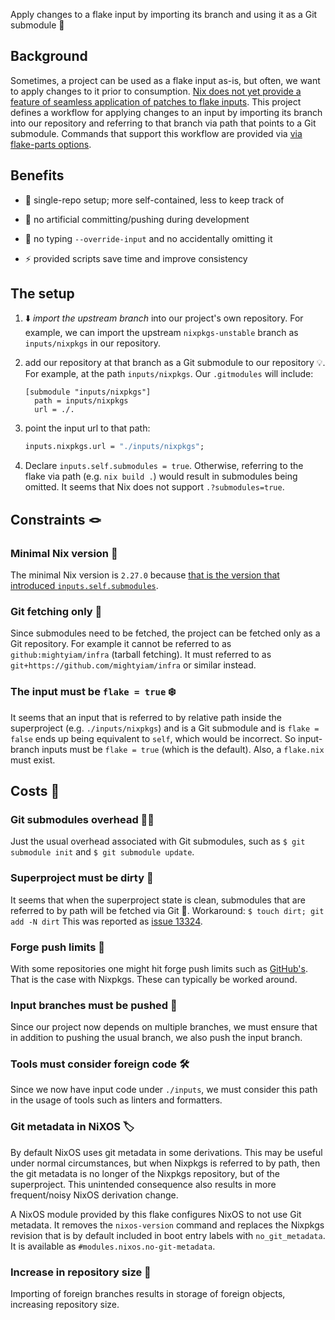 Apply changes to a flake input by importing its branch and using it as a Git submodule 🤯

## Background

Sometimes, a project can be used as a flake input as-is,
but often, we want to apply changes to it prior to consumption.
[Nix does not yet provide a feature of seamless application of patches to flake inputs](https://github.com/NixOS/nix/issues/3920).
This project defines a workflow for applying changes to an input
by importing its branch into our repository
and referring to that branch via path that points to a Git submodule.
Commands that support this workflow are provided via
[via flake-parts options](https://flake.parts/options/input-branches).

## Benefits

- 🐬 single-repo setup; more self-contained, less to keep track of

- 💃 no artificial committing/pushing during development

- 🕺 no typing `--override-input` and no accidentally omitting it

- ⚡ provided scripts save time and improve consistency

## The setup

1. ⬇️ _import the upstream branch_ into our project's own repository.
   For example, we can import the upstream `nixpkgs-unstable` branch as `inputs/nixpkgs` in our repository.

2. add our repository at that branch as a Git submodule to our repository 💡.
   For example, at the path `inputs/nixpkgs`. Our `.gitmodules` will include:

   ```
   [submodule "inputs/nixpkgs"]
     path = inputs/nixpkgs
     url = ./.
   ```

3. point the input url to that path:

   ```nix
   inputs.nixpkgs.url = "./inputs/nixpkgs";
   ```

4. Declare `inputs.self.submodules = true`.
   Otherwise, referring to the flake via path (e.g. `nix build .`)
   would result in submodules being omitted.
   It seems that Nix does not support `.?submodules=true`.

## Constraints 🪢

### Minimal Nix version 🔖

The minimal Nix version is `2.27.0`
because [that is the version that introduced `inputs.self.submodules`](https://nix.dev/manual/nix/2.27/release-notes/rl-2.27.html).

### Git fetching only 🐢

Since submodules need to be fetched,
the project can be fetched only as a Git repository.
For example it cannot be referred to as `github:mightyiam/infra` (tarball fetching).
It must referred to as `git+https://github.com/mightyiam/infra` or similar instead.

### The input must be `flake = true` ❄️

It seems that an input that is referred to
by relative path inside the superproject (e.g. `./inputs/nixpkgs`)
and is a Git submodule and is `flake = false`
ends up being equivalent to `self`, which would be incorrect.
So input-branch inputs must be `flake = true` (which is the default).
Also, a `flake.nix` must exist.

## Costs 💸

### Git submodules overhead 🤹‍♂️

Just the usual overhead associated with Git submodules,
such as `$ git submodule init` and `$ git submodule update`.

### Superproject must be dirty 🧹

It seems that when the superproject state is clean,
submodules that are referred to by path will be fetched via Git 🤕.
Workaround: `$ touch dirt; git add -N dirt`
This was reported as [issue 13324](https://github.com/NixOS/nix/issues/13324).

### Forge push limits 🚫

With some repositories one might hit forge push limits such as
[GitHub's](https://docs.github.com/en/get-started/using-git/troubleshooting-the-2-gb-push-limit).
That is the case with Nixpkgs.
These can typically be worked around.

### Input branches must be pushed 🫸

Since our project now depends on multiple branches,
we must ensure that in addition to pushing the usual branch,
we also push the input branch.

### Tools must consider foreign code 🛠️

Since we now have input code under `./inputs`,
we must consider this path in the usage of tools such as linters and formatters.

### Git metadata in NiXOS 🏷️

By default NixOS uses git metadata in some derivations.
This may be useful under normal circumstances,
but when Nixpkgs is referred to by path,
then the git metadata is no longer of the Nixpkgs repository, but of the superproject.
This unintended consequence also results in more frequent/noisy NixOS derivation change.

A NixOS module provided by this flake configures NixOS to not use Git metadata.
It removes the `nixos-version` command
and replaces the Nixpkgs revision that is by default included in boot entry labels
with `no_git_metadata`.
It is available as `#modules.nixos.no-git-metadata`.

### Increase in repository size 🦛

Importing of foreign branches results in storage of foreign objects,
increasing repository size.
